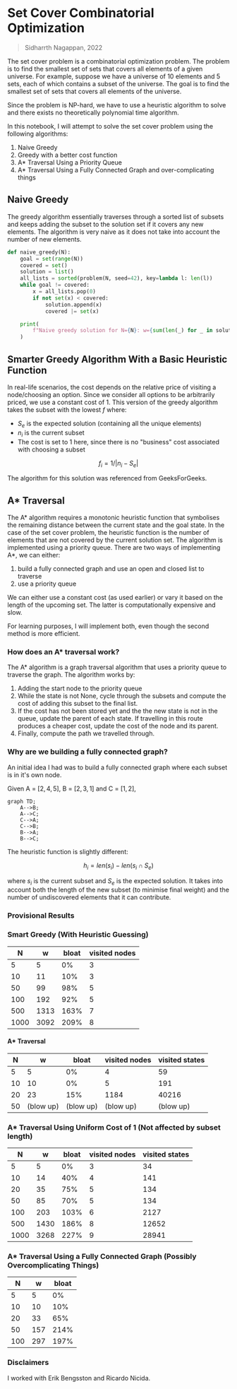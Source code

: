 # Set Cover Combinatorial Optimization

> Sidharrth Nagappan, 2022

The set cover problem is a combinatorial optimization problem. The problem is to find the smallest set of sets that covers all elements of a given universe. For example, suppose we have a universe of 10 elements and 5 sets, each of which contains a subset of the universe. The goal is to find the smallest set of sets that covers all elements of the universe.

Since the problem is NP-hard, we have to use a heuristic algorithm to solve and there exists no theoretically polynomial time algorithm.

In this notebook, I will attempt to solve the set cover problem using the following algorithms:
1. Naive Greedy
2. Greedy with a better cost function
3. A* Traversal Using a Priority Queue
3. A* Traversal Using a Fully Connected Graph and over-complicating things

## Naive Greedy

The greedy algorithm essentially traverses through a sorted list of subsets and keeps adding the subset to the solution set if it covers any new elements. The algorithm is very naive as it does not take into account the number of new elements.

```python
def naive_greedy(N):
    goal = set(range(N))
    covered = set()
    solution = list()
    all_lists = sorted(problem(N, seed=42), key=lambda l: len(l))
    while goal != covered:
        x = all_lists.pop(0)
        if not set(x) < covered:
            solution.append(x)
            covered |= set(x)

    print(
        f"Naive greedy solution for N={N}: w={sum(len(_) for _ in solution)} (bloat={(sum(len(_) for _ in solution)-N)/N*100:.0f}%)"
    )
```

## Smarter Greedy Algorithm With a Basic Heuristic Function

In real-life scenarios, the cost depends on the relative price of visiting a node/choosing an option. Since we consider all options to be arbitrarily priced, we use a constant cost of 1. This version of the greedy algorithm takes the subset with the lowest $f$ where:

- $S_e$ is the expected solution (containing all the unique elements)
- $n_i$ is the current subset
- The cost is set to 1 here, since there is no "business" cost associated with choosing a subset

$$f_i = 1 / |n_i - S_e|$$

The algorithm for this solution was referenced from GeeksForGeeks.

## A* Traversal

The A* algorithm requires a monotonic heuristic function that symbolises the remaining distance between the current state and the goal state. In the case of the set cover problem, the heuristic function is the number of elements that are not covered by the current solution set. The algorithm is implemented using a priority queue. There are two ways of implementing A*, we can either:

1. build a fully connected graph and use an open and closed list to traverse
2. use a priority queue

We can either use a constant cost (as used earlier) or vary it based on the length of the upcoming set. The latter is computationally expensive and slow.

For learning purposes, I will implement both, even though the second method is more efficient.

### How does an A* traversal work?

The A* algorithm is a graph traversal algorithm that uses a priority queue to traverse the graph. The algorithm works by:
1. Adding the start node to the priority queue
2. While the state is not None, cycle through the subsets and compute the cost of adding this subset to the final list.
3. If the cost has not been stored yet and the the new state is not in the queue, update the parent of each state. If travelling in this route produces a cheaper cost, update the cost of the node and its parent.
4. Finally, compute the path we travelled through.

### Why are we building a fully connected graph?

An initial idea I had was to build a fully connected graph where each subset is in it's own node.

Given A = $[2, 4, 5]$, B = $[2, 3, 1]$ and C = $[1, 2]$,

```mermaid
graph TD;
    A-->B;
    A-->C;
    C-->A;
    C-->B;
    B-->A;
    B-->C;
```

The heuristic function is slightly different:

$$h_i = len(s_i) - len(s_i \cap S_e)$$

where $s_i$ is the current subset and $S_e$ is the expected solution. It takes into account both the length of the new subset (to minimise final weight) and the number of undiscovered elements that it can contribute.

### Provisional Results

### Smart Greedy (With Heuristic Guessing)

| N | w | bloat | visited nodes |
|---|---|-------|---------------|
| 5 | 5 | 0% | 3 |
| 10 | 11 | 10% | 3 |
| 50 | 99 | 98% | 5 |
| 100 | 192 | 92% | 5 |
| 500 | 1313 | 163% | 7 |
| 1000 | 3092 | 209% | 8 |

#### A* Traversal
| N | w | bloat | visited nodes | visited states |
|---|---|-------|---------------|----------------|
| 5 | 5 | 0% | 4 | 59 |
| 10 | 10 | 0% | 5 | 191
| 20 | 23 | 15% | 1184 | 40216 |
| 50 | (blow up) | (blow up) | (blow up) | (blow up) |

### A* Traversal Using Uniform Cost of 1 (Not affected by subset length)

| N | w | bloat | visited nodes | visited states |
|---|---|-------|---------------|----------------|
| 5 | 5 | 0% | 3 | 34 |
| 10 | 14 | 40% | 4 | 141 |
| 20 | 35 | 75% | 5 | 134 |
| 50 | 85 | 70% | 5 | 134 |
| 100 | 203 | 103% | 6 | 2127 |
| 500 | 1430 | 186% | 8 | 12652 |
| 1000 | 3268 | 227% | 9 | 28941 |

### A* Traversal Using a Fully Connected Graph (Possibly Overcomplicating Things)

| N | w | bloat |
|---|---|-------|
| 5 | 5 | 0% |
| 10 | 10 | 10% |
| 20 | 33 | 65% |
| 50 | 157 | 214% |
| 100 | 297 | 197% |

### Disclaimers

I worked with Erik Bengsston and Ricardo Nicida.


